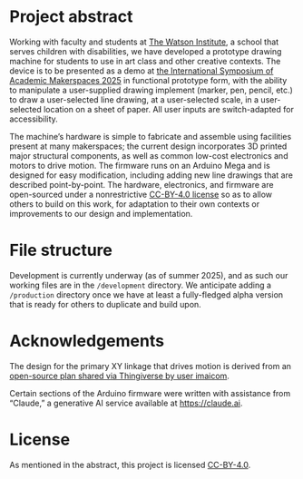 # Project abstract

Working with faculty and students at [The Watson Institute](https://www.thewatsoninstitute.org/locations/sewickley-pa/), a school that serves children with disabilities, we have developed a prototype drawing machine for students to use in art class and other creative contexts. The device is to be presented as a demo at [the International Symposium of Academic Makerspaces 2025](https://isam2025.hemi-makers.org/) in functional prototype form, with the ability to manipulate a user-supplied drawing implement (marker, pen, pencil, etc.) to draw a user-selected line drawing, at a user-selected scale, in a user-selected location on a sheet of paper. All user inputs are switch-adapted for accessibility. 

The machine’s hardware is simple to fabricate and assemble using facilities present at many makerspaces; the current design incorporates 3D printed major structural components, as well as common low-cost electronics and motors to drive motion. The firmware runs on an Arduino Mega and is designed for easy modification, including adding new line drawings that are described point-by-point. The hardware, electronics, and firmware are open-sourced under a nonrestrictive [CC-BY-4.0 license](https://creativecommons.org/licenses/by/4.0/) so as to allow others to build on this work, for adaptation to their own contexts or improvements to our design and implementation.

# File structure

Development is currently underway (as of summer 2025), and as such our working files are in the `/development` directory. We anticipate adding a `/production` directory once we have at least a fully-fledged alpha version that is ready for others to duplicate and build upon.

# Acknowledgements

The design for the primary XY linkage that drives motion is derived from an [open-source plan shared via Thingiverse by user imaicom](https://www.thingiverse.com/thing:4607077).

Certain sections of the Arduino firmware were written with assistance from “Claude,” a generative AI service available at <https://claude.ai>.

# License

As mentioned in the abstract, this project is licensed [CC-BY-4.0](https://creativecommons.org/licenses/by/4.0/).
